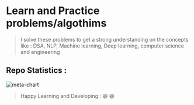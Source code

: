 # Learn and Practice problems/algothims


 >  I solve these problems to get a strong understanding on the concepts like : DSA, NLP, Machine learning, Deep learning, computer science and engineering


## Repo Statistics :
![meta-chart](https://user-images.githubusercontent.com/41963146/222268023-e402ea1e-0409-4344-9182-770d425f9c7f.png)



> Happy Learning and Developing : 😄 😄 
